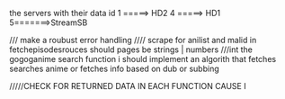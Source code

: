 the servers with their data id
1 =====> HD2
4 =====> HD1
5=======>StreamSB

/// make a roubust error handling
//// scrape for anilist and malid in fetchepisodesrouces
should pages be strings | numbers
///int the gogoganime search function i should implement an algorith that fetches searches anime or fetches info based on dub or subbing

/////CHECK FOR RETURNED DATA IN EACH FUNCTION CAUSE I
